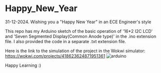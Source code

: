 # Happy_New_Year
31-12-2024.
Wishing you a "Happy New Year" in an ECE Engineer's style

This repo has my Arduino sketch of the basic operation of '16*2 I2C LCD' and 'Seven Segmented Display(Common Anode type)' in the .ino extension file.
I also provided the code in a  separate .txt extension file.

Here is the link to the simulation of the project in the Wokwi simulator: https://wokwi.com/projects/418623624871951361
![arduino](https://github.com/user-attachments/assets/17b209ac-3b70-48a6-8302-333b5e00cb46)

Happy Learning :)
